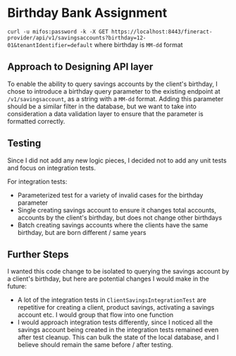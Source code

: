 # Birthday Bank Assignment

`curl -u mifos:password -k -X GET https://localhost:8443/fineract-provider/api/v1/savingsaccounts?birthday=12-01&tenantIdentifier=default` where birthday is `MM-dd` format

## Approach to Designing API layer
To enable the ability to query savings accounts by the client's birthday, I chose to introduce a birthday query parameter to the existing endpoint at `/v1/savingsaccount`, as a string with a `MM-dd` format. Adding this parameter should be a similar filter in the database, but we want to take into consideration a data validation layer to ensure that the parameter is formatted correctly.

## Testing
Since I did not add any new logic pieces, I decided not to add any unit tests and focus on integration tests.

For integration tests:
* Parameterized test for a variety of invalid cases for the birthday parameter
* Single creating savings account to ensure it changes total accounts, accounts by the client's birthday, but does not change other birthdays 
* Batch creating savings accounts where the clients have the same birthday, but are born different / same years

## Further Steps
I wanted this code change to be isolated to querying the savings account by a client's birthday, but here are potential changes I would make in the future:
* A lot of the integration tests in `ClientSavingsIntegrationTest` are repetitive for creating a client, product savings, activating a savings account etc. I would group that flow into one function 
* I would approach integration tests differently, since I noticed all the savings account being created in the integration tests remained even after test cleanup. This can bulk the state of the local database, and I believe should remain the same before / after testing.
